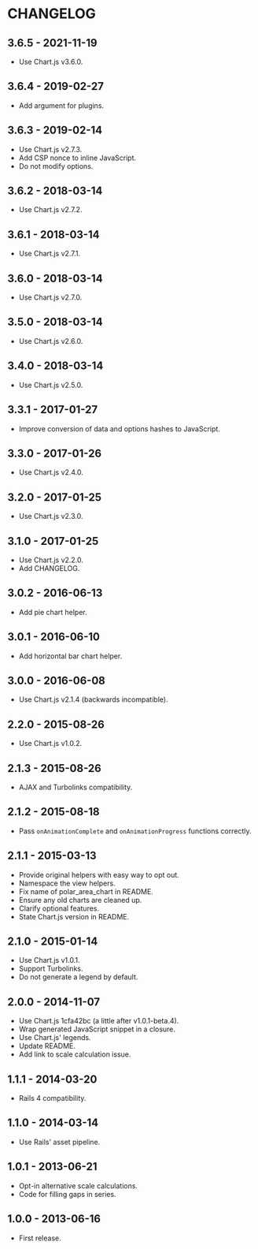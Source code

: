 # CHANGELOG


## 3.6.5 - 2021-11-19

- Use Chart.js v3.6.0.


## 3.6.4 - 2019-02-27

- Add argument for plugins.


## 3.6.3 - 2019-02-14

- Use Chart.js v2.7.3.
- Add CSP nonce to inline JavaScript.
- Do not modify options.


## 3.6.2 - 2018-03-14

- Use Chart.js v2.7.2.


## 3.6.1 - 2018-03-14

- Use Chart.js v2.7.1.


## 3.6.0 - 2018-03-14

- Use Chart.js v2.7.0.


## 3.5.0 - 2018-03-14

- Use Chart.js v2.6.0.


## 3.4.0 - 2018-03-14

- Use Chart.js v2.5.0.


## 3.3.1 - 2017-01-27

- Improve conversion of data and options hashes to JavaScript.


## 3.3.0 - 2017-01-26

- Use Chart.js v2.4.0.


## 3.2.0 - 2017-01-25

- Use Chart.js v2.3.0.


## 3.1.0 - 2017-01-25

- Use Chart.js v2.2.0.
- Add CHANGELOG.


## 3.0.2 - 2016-06-13

- Add pie chart helper.


## 3.0.1 - 2016-06-10

- Add horizontal bar chart helper.


## 3.0.0 - 2016-06-08

- Use Chart.js v2.1.4 (backwards incompatible).


## 2.2.0 - 2015-08-26

- Use Chart.js v1.0.2.


## 2.1.3 - 2015-08-26

- AJAX and Turbolinks compatibility.


## 2.1.2 - 2015-08-18

- Pass `onAnimationComplete` and `onAnimationProgress` functions correctly.


## 2.1.1 - 2015-03-13

- Provide original helpers with easy way to opt out.
- Namespace the view helpers.
- Fix name of polar_area_chart in README.
- Ensure any old charts are cleaned up.
- Clarify optional features.
- State Chart.js version in README.


## 2.1.0 - 2015-01-14

- Use Chart.js v1.0.1.
- Support Turbolinks.
- Do not generate a legend by default.


## 2.0.0 - 2014-11-07

- Use Chart.js 1cfa42bc (a little after v1.0.1-beta.4).
- Wrap generated JavaScript snippet in a closure.
- Use Chart.js' legends.
- Update README.
- Add link to scale calculation issue.


## 1.1.1 - 2014-03-20

- Rails 4 compatibility.


## 1.1.0 - 2014-03-14

- Use Rails' asset pipeline.


## 1.0.1 - 2013-06-21

- Opt-in alternative scale calculations.
- Code for filling gaps in series.


## 1.0.0 - 2013-06-16

- First release.

